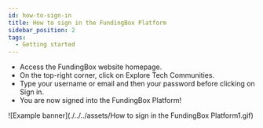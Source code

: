 ```yaml
---
id: how-to-sign-in
title: How to sign in the FundingBox Platform
sidebar_position: 2
tags:
  - Getting started
---
```


* Access the FundingBox website homepage.
* On the top-right corner, click on Explore Tech Communities.
* Type your username or email and then your password before clicking on Sign in.
* You are now signed into the FundingBox Platform!

![Example banner](./../../assets/How to sign in the FundingBox Platform1.gif)
